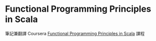 # Functional Programming Principles in Scala

筆記兼翻譯 Coursera [Functional Programming Principles in Scala](https://class.coursera.org/progfun-005) 課程


